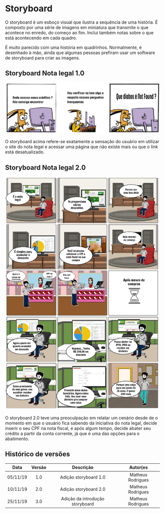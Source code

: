 # Storyboard 

O storyboard é um esboço visual que ilustra a sequência de uma história. É composto por uma série de imagens em miniatura que transmite o que acontece no enredo, do começo ao fim. Inclui também notas sobre o que está acontecendo em cada quadro.

É muito parecido com uma história em quadrinhos. Normalmente, é desenhado à mão, ainda que algumas pessoas prefiram usar um software de storyboard para criar as imagens.

## Storyboard Nota legal 1.0

![Storyboard](img/storyboard-1.0.png)

O storyboard acima refere-se exatamente a sensação do usuário em utilizar o site do nota legal e acessar uma página que não existe mais ou que o link está desatualizado.

## Storyboard Nota legal 2.0

![Storyboard](img/storyboard-2.0.jpg)

O storyboard 2.0 teve uma preoculpação em relatar um cenário desde de o momento em que o usuário fica sabendo da iniciativa do nota legal, decide inserir o seu CPF na nota fiscal, e após algum tempo, decide abater seu crédito a partir da conta corrente, já que é uma das opções para o abatimento.

## Histórico de versões

| Data | Versão | Descrição | Autor(es|
|:--:|:--:|:--:|:--:|
|05/11/19|1.0|Adição storyboard 1.0| Matheus Rodrigues|
|10/11/19|2.0|Adição storyboard 2.0| Matheus Rodrigues|
|25/11/19|3.0| Adição da introdução storyboard | Matheus Rodrigues|